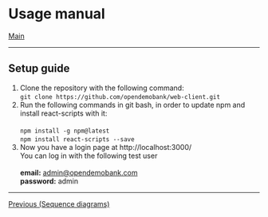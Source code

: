 # Usage manual

[Main](/)

---

## Setup guide

1. Clone the repository with the following command: <br> 
```git clone https://github.com/opendemobank/web-client.git```
2. Run the following commands in git bash, in order to update npm and install react-scripts with it: <br> <br>
```npm install -g npm@latest``` <br>
```npm install react-scripts --save``` <br>
3. Now you have a login page at http://localhost:3000/ <br>
You can log in with the following test user <br><br>
**email:** admin@opendemobank.com<br>
**password:** admin<br>
---

[Previous (Sequence diagrams)](../architecture/sequence.html)
